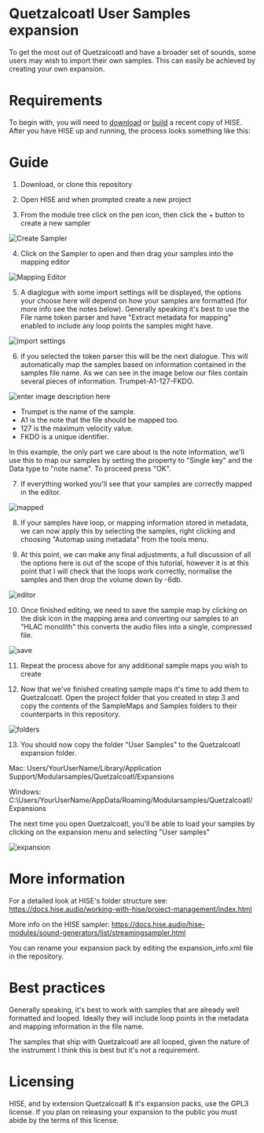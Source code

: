 
# Quetzalcoatl User Samples expansion

To get the most out of Quetzalcoatl and have a broader set of sounds, some users may wish to import their own samples. This can easily be achieved by creating your own expansion.

# Requirements 

To begin with, you will need to [download](https://github.com/christophhart/HISE/releases/tag/3.0.1) or [build](https://github.com/christophhart/HISE/tree/develop) a recent copy of HISE.  After you have HISE up and running, the process looks something like this:

# Guide

1. Download, or clone this repository

2. Open HISE and when prompted create a new project 

3. From the module tree click on the pen icon, then click the + button to create a new sampler

![Create Sampler](https://raw.githubusercontent.com/publicsamples/Quetzalcoatl-User-Samples-expansion/main/Guide%20images/0-create-sampler.png)

4. Click on the Sampler to open and then drag your samples into the mapping editor

![Mapping Editor](https://raw.githubusercontent.com/publicsamples/Quetzalcoatl-User-Samples-expansion/main/Guide%20images/1-HISE-Sample-Window.png) 

5. A diaglogue with some import settings will be displayed, the options your choose here will depend on how your samples are formatted (for more info see the notes below). Generally speaking it's best to use the File name token parser and have "Extract metadata for mapping" enabled to include any loop points the samples might have.

![import settings](https://raw.githubusercontent.com/publicsamples/Quetzalcoatl-User-Samples-expansion/main/Guide%20images/2-ImportSettings.png)

6. if you selected the token parser this will be the next dialogue. This will automatically map the samples based on information contained in the samples file name. As we can see in the image below our files contain several pieces of information. Trumpet-A1-127-FKDO. 

![enter image description here](https://raw.githubusercontent.com/publicsamples/Quetzalcoatl-User-Samples-expansion/main/Guide%20images/3-TokenParser.png)

- Trumpet is the name of the sample. 
- A1 is the note that the file should be mapped too.
- 127 is the maximum velocity value.
- FKDO is a unique identifier. 

In this example, the only part we care about is the note information, we'll use this to map our samples by setting the property to "Single key" and the Data type to "note name".  To proceed press "OK".

7. If everything worked you'll see that your samples are correctly mapped in the editor.

![mapped](https://raw.githubusercontent.com/publicsamples/Quetzalcoatl-User-Samples-expansion/main/Guide%20images/5-Mapped.png)

8. If your samples have loop, or mapping information stored in metadata, we can now apply this by selecting the samples, right clicking and choosing "Automap using metadata" from the tools menu.

9. At this point, we can make any final adjustments,  a full discussion of all the options here is out of the scope of this tutorial, however it is at this point that I will check that the loops work correctly, normalise the samples and then drop the volume down by -6db.

![editor](https://raw.githubusercontent.com/publicsamples/Quetzalcoatl-User-Samples-expansion/main/Guide%20images/6-Editor.png) 

10. Once finished editing, we need to save the sample map by clicking on the disk icon in the mapping area and converting our samples to an "HLAC monolith" this converts the audio files into a single, compressed file. 

![save](https://raw.githubusercontent.com/publicsamples/Quetzalcoatl-User-Samples-expansion/main/Guide%20images/7b.png)

11. Repeat the process above for any additional sample maps you wish to create

12. Now that we've finished creating sample maps it's time to add them to Quetzalcoatl. Open the project folder that you created in step 3 and copy the contents of the SampleMaps and Samples folders to their counterparts in this repository.

![folders](https://raw.githubusercontent.com/publicsamples/Quetzalcoatl-User-Samples-expansion/main/Guide%20images/8-ProjectFiles.png)

13. You should now copy the folder "User Samples" to the Quetzalcoatl expansion folder. 

Mac: Users/YourUserName/Library/Application Support/Modularsamples/Quetzalcoatl/Expansions

Windows: C:\Users/YourUserName/AppData/Roaming/Modularsamples/Quetzalcoatl/Expansions

The next time you open Quetzalcoatl, you'll be able to load your samples by clicking on the expansion menu and selecting "User samples"

![expansion](https://raw.githubusercontent.com/publicsamples/Quetzalcoatl-User-Samples-expansion/main/Guide%20images/expmenu.png)

# More information 

For a detailed look at HISE's folder structure see:
https://docs.hise.audio/working-with-hise/project-management/index.html

More info on the HISE sampler:
https://docs.hise.audio/hise-modules/sound-generators/list/streamingsampler.html

You can rename your expansion pack by editing the expansion_info.xml file in the repository. 


# Best practices  

Generally speaking, it's best to work with samples that are already well formatted and looped. Ideally they will include loop points in the metadata and mapping information in the file name. 

The samples that ship with Quetzalcoatl are all looped, given the nature of the instrument I think this is best but it's not a requirement. 

# Licensing 

HISE, and by extension Quetzalcoatl & it's expansion packs, use the GPL3 license. If you plan on releasing your expansion to the public you must abide by the terms of this license. 

